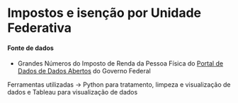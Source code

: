 # Impostos e isenção por Unidade Federativa
#### Fonte de dados
* Grandes Números do Imposto de Renda da Pessoa Física do [Portal de Dados de Dados Abertos](https://dados.gov.br/dados/conjuntos-dados/grandes-nmeros-do-imposto-de-renda-da-pessoa-fsica) do Governo Federal

Ferramentas utilizadas -> Python para tratamento, limpeza e visualização de dados e Tableau para visualização de dados